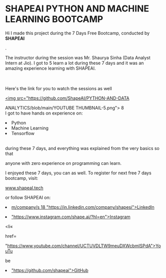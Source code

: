 # SHAPEAI PYTHON AND MACHINE LEARNING BOOTCAMP

 Hi I made this project during the 7 Days Free Bootcamp, conducted by <b> SHAPEAI

 </b>.

 The instructor during the session was Mr. Shaurya Sinha (Data Analyst Intern at Jio). I got to 5 learn a lot during these 7 days and it was an amazing experience learning with SHAPEAI.

<br><br>Here's the link for you to watch the sessions as well<br>

 <a href="https://www.youtube.com/playlist?list=PL7218TDRnbulNEA-59W7WwgCWEBLE0D6h"> <img src="https://github.com/ShapeAI/PYTHON-AND-DATA

ANALYTICS/blob/main/YOUTUBE THUMBNAIL-5.png"> </a> 8 <br>I got to have hands on experience on:

 <li>Python

 <li>Machine Learning

 <li>Tensorflow

 <br>during these 7 days, and everything was explained from the very basics so that

 anyone with zero experience on programming can learn.

 I enjoyed these 7 days, you can as well. To register for next free 7 days bootcamp, visit:

 <a href="https://www.shapeal.tech"> www.shapeal.tech</a>

 or follow SHAPEAI on:

 <li><a href=

m/company/s 18 "https://in.linkedin.com/company/shapesi">LinkedIn</a>

 <li><a href=

 "https://www.instagram.com/shape.ai/?hl=en">Instagram</a>

 <li«

 href=

 "https://www.youtube.com/channel/UCTUVDLTW9meuDXWcbmISPdA">YouTu

 be</a>

 <li><a href=

 "https://github.com/shapeai">GitHub</a>

